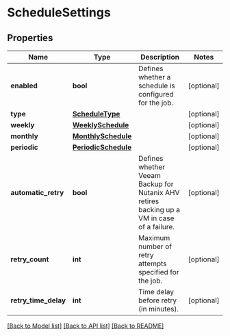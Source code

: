 # ScheduleSettings

## Properties
Name | Type | Description | Notes
------------ | ------------- | ------------- | -------------
**enabled** | **bool** | Defines whether a schedule is configured for the job. | [optional] 
**type** | [**ScheduleType**](ScheduleType.md) |  | [optional] 
**weekly** | [**WeeklySchedule**](WeeklySchedule.md) |  | [optional] 
**monthly** | [**MonthlySchedule**](MonthlySchedule.md) |  | [optional] 
**periodic** | [**PeriodicSchedule**](PeriodicSchedule.md) |  | [optional] 
**automatic_retry** | **bool** | Defines whether Veeam Backup for Nutanix AHV retires backing up a VM in case of a failure. | [optional] 
**retry_count** | **int** | Maximum number of retry attempts specified for the job. | [optional] 
**retry_time_delay** | **int** | Time delay before retry (in minutes). | [optional] 

[[Back to Model list]](../README.md#documentation-for-models) [[Back to API list]](../README.md#documentation-for-api-endpoints) [[Back to README]](../README.md)

